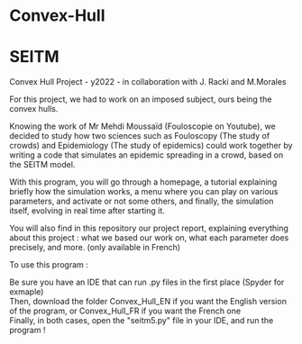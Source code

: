 # Convex-Hull
# SEITM
Convex Hull Project - y2022 - in collaboration with J. Racki and M.Morales  

For this project, we had to work on an imposed subject, ours being the convex hulls.
  
Knowing the work of Mr Mehdi Moussaïd (Fouloscopie on Youtube), we decided to study how two sciences such as Fouloscopy (The study of crowds) and Epidemiology (The study of epidemics) could work together by writing a code that simulates an epidemic spreading in a crowd, based on the SEITM model.  
  
With this program, you will go through a homepage, a tutorial explaining briefly how the simulation works, a menu where you can play on various parameters, and activate or not some others, and finally, the simulation itself, evolving in real time after starting it.  
  
You will also find in this repository our project report, explaining everything about this project : what we based our work on, what each parameter does precisely, and more. (only available in French)
  
To use this program :  
  
Be sure you have an IDE that can run .py files in the first place (Spyder for exmaple)  
Then, download the folder Convex_Hull_EN if you want the English version of the program, or Convex_Hull_FR if you want the French one  
Finally, in both cases, open the "seitm5.py" file in your IDE, and run the program !  
